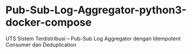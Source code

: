 # Pub-Sub-Log-Aggregator-python3-docker-compose
UTS Sistem Terdistribusi – Pub-Sub Log Aggregator dengan Idempotent Consumer dan Deduplication

